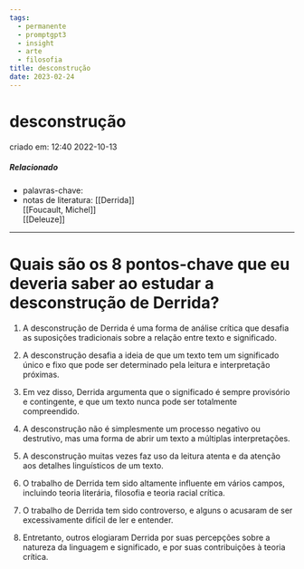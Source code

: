 ```yaml
---
tags:
  - permanente
  - promptgpt3
  - insight
  - arte
  - filosofia
title: desconstrução
date: 2023-02-24
---
```


# desconstrução

criado em: 12:40 2022-10-13

##### Relacionado

- palavras-chave: 
- notas de literatura: [[Derrida]]  
[[Foucault, Michel]]  
[[Deleuze]]

---

# Quais são os 8 pontos-chave que eu deveria saber ao estudar a desconstrução de Derrida?

1. A desconstrução de Derrida é uma forma de análise crítica que desafia as suposições tradicionais sobre a relação entre texto e significado.

2. A desconstrução desafia a ideia de que um texto tem um significado único e fixo que pode ser determinado pela leitura e interpretação próximas.

3. Em vez disso, Derrida argumenta que o significado é sempre provisório e contingente, e que um texto nunca pode ser totalmente compreendido.

4. A desconstrução não é simplesmente um processo negativo ou destrutivo, mas uma forma de abrir um texto a múltiplas interpretações.

5. A desconstrução muitas vezes faz uso da leitura atenta e da atenção aos detalhes linguísticos de um texto.

6. O trabalho de Derrida tem sido altamente influente em vários campos, incluindo teoria literária, filosofia e teoria racial crítica.

7. O trabalho de Derrida tem sido controverso, e alguns o acusaram de ser excessivamente difícil de ler e entender.

8. Entretanto, outros elogiaram Derrida por suas percepções sobre a natureza da linguagem e significado, e por suas contribuições à teoria crítica.
